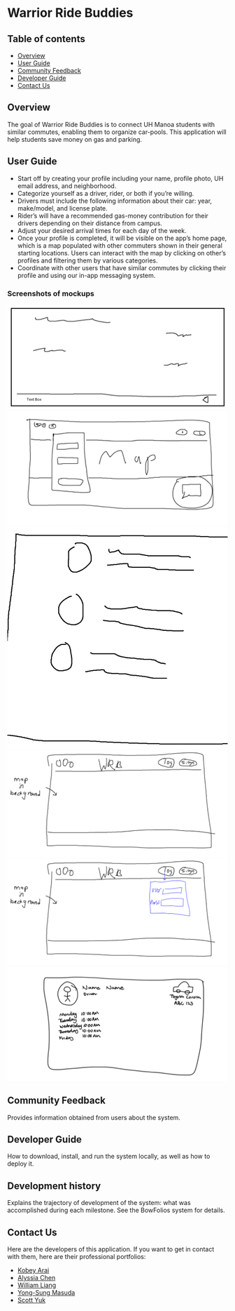 # Warrior Ride Buddies
## Table of contents

* [Overview](#overview)
* [User Guide](#user-guide)
* [Community Feedback](#community-feedback)
* [Developer Guide](#developer-guide)
* [Contact Us](#contact-us)

## Overview
The goal of Warrior Ride Buddies is to connect UH Manoa students with similar commutes, enabling them to organize car-pools. 
This application will help students save money on gas and parking.

## User Guide
- Start off by creating your profile including your name, profile photo, UH email address, and neighborhood.
- Categorize yourself as a driver, rider, or both if you’re willing.
- Drivers must include the following information about their car: year, make/model, and license plate.
- Rider’s will have a recommended gas-money contribution for their drivers depending on their distance from campus.
- Adjust your desired arrival times for each day of the week.
- Once your profile is completed, it will be visible on the app’s home page, which is a map populated with other commuters shown in their general starting locations. Users can interact with the map by clicking on other’s profiles and filtering them by various categories.
- Coordinate with other users that have similar commutes by clicking their profile and using our in-app messaging system.

### Screenshots of mockups
<img src="images/ConversationPage.png">
<img src="images/HomePage.png">
<img src="images/InboxPage.png">
<img src="images/LandingPage.png">
<img src="images/LoginRegisterDropdown.png">
<img src="images/ProfilePage.jpeg">

## Community Feedback
Provides information obtained from users about the system.

## Developer Guide
How to download, install, and run the system locally, as well as how to deploy it.

## Development history
Explains the trajectory of development of the system: what was accomplished during each milestone. See the BowFolios system for details.

## Contact Us
Here are the developers of this application. If you want to get in contact with them, here are their professional portfolios:
* [Kobey Arai](https://kobeyarai808.github.io/)
* [Alyssia Chen](https://alyssia-chen.github.io/)
* [William Liang](https://william-liang808.github.io/)
* [Yong-Sung Masuda](https://yongsungm.github.io/)
* [Scott Yuk](https://scott-yuk.github.io/)
